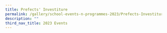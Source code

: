 ```yaml
---
title: Prefects' Investiture
permalink: /gallery/school-events-n-programmes-2023/Prefects-Investiture/
description: ""
third_nav_title: 2023 Events
---
```

